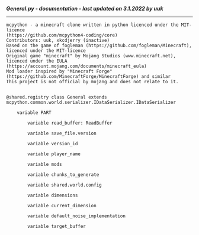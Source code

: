 ***General.py - documentation - last updated on 3.1.2022 by uuk***
___

    mcpython - a minecraft clone written in python licenced under the MIT-licence 
    (https://github.com/mcpython4-coding/core)
    Contributors: uuk, xkcdjerry (inactive)
    Based on the game of fogleman (https://github.com/fogleman/Minecraft), licenced under the MIT-licence
    Original game "minecraft" by Mojang Studios (www.minecraft.net), licenced under the EULA
    (https://account.mojang.com/documents/minecraft_eula)
    Mod loader inspired by "Minecraft Forge" (https://github.com/MinecraftForge/MinecraftForge) and similar
    This project is not official by mojang and does not relate to it.


    @shared.registry class General extends mcpython.common.world.serializer.IDataSerializer.IDataSerializer

        variable PART

            variable read_buffer: ReadBuffer

            variable save_file.version

            variable version_id

            variable player_name

            variable mods

            variable chunks_to_generate

            variable shared.world.config

            variable dimensions

            variable current_dimension

            variable default_noise_implementation

            variable target_buffer